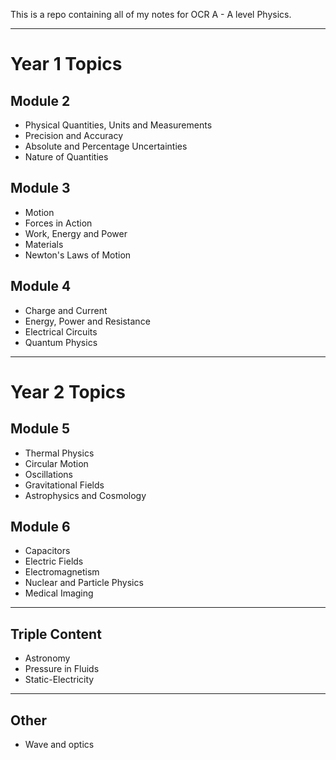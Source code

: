 This is a repo containing all of my notes for OCR A - A level Physics. 

---
# Year 1 Topics
## Module 2
- Physical Quantities, Units and Measurements
- Precision and Accuracy
- Absolute and Percentage Uncertainties
- Nature of Quantities
## Module 3
- Motion
- Forces in Action
- Work, Energy and Power
- Materials
- Newton's Laws of Motion
## Module 4
- Charge and Current
- Energy, Power and Resistance
- Electrical Circuits
- Quantum Physics
---
# Year 2 Topics
## Module 5
- Thermal Physics
- Circular Motion
- Oscillations
- Gravitational Fields
- Astrophysics and Cosmology
## Module 6
- Capacitors
- Electric Fields
- Electromagnetism
- Nuclear and Particle Physics
- Medical Imaging

___
## Triple Content
- Astronomy
- Pressure in Fluids
- Static-Electricity

___
## Other
- Wave and optics
